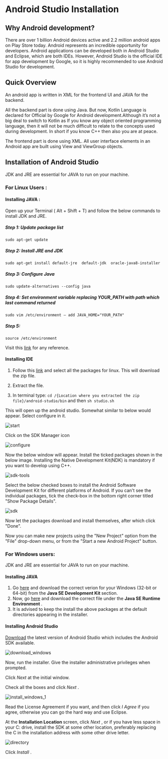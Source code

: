 # Android Studio Installation


## Why Android development?

There are over 1 billion Android devices active and 2.2 million android apps on Play Store today. Android represents an incredible opportunity for developers. Android applications can be developed both in Android Studio and Eclipse, which are both IDEs. However, Android Studio is the official IDE for app development by Google, so it is highly recommended to use Android Studio for development.

## Quick Overview

An android app is written in XML for the frontend UI and JAVA for the backend.

All the backend part is done using Java. But now, Kotlin Language is declared for Official by Google for Android development.Although it’s not a big deal to switch to Kotlin as If you know any object oriented programming language, then it will not be much difficult to relate to the concepts used during development. In short if you know C++ then also you are at peace.

The frontend part is done using XML. All user interface elements in an Android app are built using View and ViewGroup objects. 

## Installation of Android Studio

JDK and JRE are essential for JAVA to run on your machine.

### For Linux Users :

#### Installing JAVA : 

Open up your Terminal ( Alt + Shift + T) and follow the below commands to install JDK and JRE.

##### Step 1: Update package list

`sudo apt-get update`

##### Step 2: Install JRE and JDK

`sudo apt-get install default-jre  default-jdk  oracle-java8-installer`

##### Step 3: Configure Java

`sudo update-alternatives --config java`

##### Step 4: Set environment variable replacing YOUR_PATH with path which last command returned

`sudo vim /etc/environment – add JAVA_HOME="YOUR_PATH"`

##### Step 5:

`source /etc/environment`


Visit this [link](https://www.digitalocean.com/community/tutorials/how-to-install-java-on-ubuntu-with-apt-get) for any reference.

#### Installing IDE

1. Follow this [link](https://developer.android.com/studio/index.html) and select all the packages for linux. This will download the zip file.

2. Extract the file.

3. In terminal type: 
`cd /{Location where you extracted the zip file}/android-studio/bin` and then `sh studio.sh`

This will open up the android studio. Somewhat similar to below would appear. Select configure in it.

![start](images/start.png)

Click on the SDK Manager icon 

![configure](images/configure.png)

Now the below window will appear. Install the ticked packages shown in the below image. Installing the Native Development Kit(NDK) is mandatory if you want to develop using C++.

![sdk-tools](images/sdk-tools.png)

Select the below checked boxes to install the Android Software Development Kit for different platforms of Android. If you can't see the individual packages, tick the check-box in the bottom right corner titled "Show Package Details".

![sdk](images/sdk.png)

Now let the packages download and install themselves, after which click "Done".

Now you can make new projects using the "New Project" option from the "File" drop-down menu, or from the "Start a new Android Project" button.

### For Windows users:

JDK and JRE are essential for JAVA to run on your machine.

#### Installing JAVA

1. Go [here](http://www.oracle.com/technetwork/java/javase/downloads/jdk8-downloads-2133151.html) and download the correct verion for your Windows (32-bit or 64-bit) from the <b> Java SE Development Kit </b> section.
2. Now, go [here](http://www.oracle.com/technetwork/java/javase/downloads/jre8-downloads-2133155.html) and download the correct file under the <b> Java SE Runtime Environment </b>.
3. It is advised to keep the install the above packages at the default directories appearing in the installer.

#### Installing Android Studio

[Download](https://developer.android.com/studio/index.html#downloads) the latest version of Android Studio which includes the Android SDK available.

![download_windows](images/download_windows.png)

Now, run the installer. Give the installer administrative privileges when prompted.

Click <i> Next </i> at the initial window.

Check all the boxes and click <i> Next </i>.

![install_windows_1](images/install_windows_1.png)

Read the License Agreement if you want, and then click <i> I Agree </i> if you agree, otherwise you can go the hard way and use Eclipse.

At the <b> Installation Location </b> screen, click <i> Next </i>, or if you have less space in your C: drive, install the SDK at some other location, preferably replacing the C in the installation address with some other drive letter.

![directory](images/directory.png)

Click <i> Install </i>.















